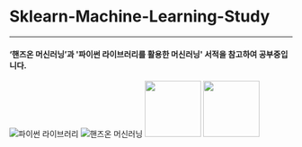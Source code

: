 # Sklearn-Machine-Learning-Study

***

#### ‘핸즈온 머신러닝’과 '파이썬 라이브러리를 활용한 머신러닝' 서적을 참고하여 공부중입니다. 


![파이썬 라이브러리](https://user-images.githubusercontent.com/55140109/127477462-5c6e47a0-ba90-4951-96a2-d507ec98703e.jpg)
![핸즈온 머신러닝](https://user-images.githubusercontent.com/55140109/127477488-54ca2bd2-4820-470b-8448-926969f813fb.jpg)
<img src="https://user-images.githubusercontent.com/55140109/127477462-5c6e47a0-ba90-4951-96a2-d507ec98703e.jpg" width="100" height = "100">
<img src="https://user-images.githubusercontent.com/55140109/127477488-54ca2bd2-4820-470b-8448-926969f813fb.jpg" width="100" height = "100">
